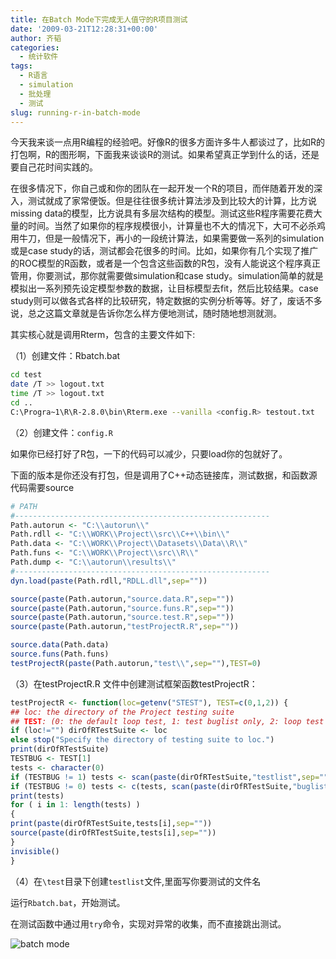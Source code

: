 ```yaml
---
title: 在Batch Mode下完成无人值守的R项目测试
date: '2009-03-21T12:28:31+00:00'
author: 齐韬
categories:
  - 统计软件
tags:
  - R语言
  - simulation
  - 批处理
  - 测试
slug: running-r-in-batch-mode
---
```


今天我来谈一点用R编程的经验吧。好像R的很多方面许多牛人都谈过了，比如R的打包啊，R的图形啊，下面我来谈谈R的测试。如果希望真正学到什么的话，还是要自己花时间实践的。

在很多情况下，你自己或和你的团队在一起开发一个R的项目，而伴随着开发的深入，测试就成了家常便饭。但是往往很多统计算法涉及到比较大的计算，比方说missing data的模型，比方说具有多层次结构的模型。测试这些R程序需要花费大量的时间。当然了如果你的程序规模很小，计算量也不大的情况下，大可不必杀鸡用牛刀，但是一般情况下，再小的一段统计算法，如果需要做一系列的simulation或是case study的话，测试都会花很多的时间。比如，如果你有几个实现了推广的ROC模型的R函数，或者是一个包含这些函数的R包，没有人能说这个程序真正管用，你要测试，那你就需要做simulation和case study。simulation简单的就是模拟出一系列预先设定模型参数的数据，让目标模型去fit，然后比较结果。case study则可以做各式各样的比较研究，特定数据的实例分析等等。好了，废话不多说，总之这篇文章就是告诉你怎么样方便地测试，随时随地想测就测。
<!--more-->

其实核心就是调用Rterm，包含的主要文件如下:

（1）创建文件：Rbatch.bat
```bash
cd test
date /T >> logout.txt
time /T >> logout.txt
cd ..
C:\Progra~1\R\R-2.8.0\bin\Rterm.exe --vanilla <config.R> testout.txt
```

（2）创建文件：`config.R`

如果你已经打好了R包，一下的代码可以减少，只要load你的包就好了。

下面的版本是你还没有打包，但是调用了C++动态链接库，测试数据，和函数源代码需要source

```r
# PATH
#---------------------------------------------------------
Path.autorun <- "C:\\autorun\\"
Path.rdll <- "C:\\WORK\\Project\\src\\C++\\bin\\"
Path.data <- "C:\\WORK\\Project\\Datasets\\Data\\R\\"
Path.funs <- "C:\\WORK\\Project\\src\\R\\"
Path.dump <- "C:\\autorun\\results\\"
#---------------------------------------------------------
dyn.load(paste(Path.rdll,"RDLL.dll",sep=""))

source(paste(Path.autorun,"source.data.R",sep=""))
source(paste(Path.autorun,"source.funs.R",sep=""))
source(paste(Path.autorun,"source.test.R",sep=""))
source(paste(Path.autorun,"testProjectR.R",sep=""))

source.data(Path.data)
source.funs(Path.funs)
testProjectR(paste(Path.autorun,"test\\",sep=""),TEST=0)
```

（3）在testProjectR.R 文件中创建测试框架函数testProjectR：

```r
testProjectR <- function(loc=getenv("STEST"), TEST=c(0,1,2)) {
## loc: the directory of the Project testing suite
## TEST: (0: the default loop test, 1: test buglist only, 2: loop test and test buglist
if (loc!="") dirOfRTestSuite <- loc
else stop("Specify the directory of testing suite to loc.")
print(dirOfRTestSuite)
TESTBUG <- TEST[1]
tests <- character(0)
if (TESTBUG != 1) tests <- scan(paste(dirOfRTestSuite,"testlist",sep=""),what=character(0))
if (TESTBUG != 0) tests <- c(tests, scan(paste(dirOfRTestSuite,"buglist",sep=""),what=character(0)))
print(tests)
for ( i in 1: length(tests) )
{
print(paste(dirOfRTestSuite,tests[i],sep=""))
source(paste(dirOfRTestSuite,tests[i],sep=""))
}
invisible()
}
```

（4）在`\test`目录下创建`testlist`文件,里面写你要测试的文件名

运行`Rbatch.bat`，开始测试。

在测试函数中通过用`try`命令，实现对异常的收集，而不直接跳出测试。

![batch mode](https://uploads.cosx.org/2009/03/batch.jpg)
